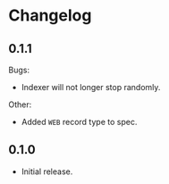 # Changelog

## 0.1.1

Bugs:
  - Indexer will not longer stop randomly.

Other:
  - Added `WEB` record type to spec.

## 0.1.0

- Initial release.